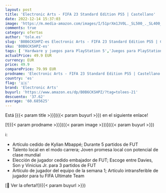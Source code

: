 ```yaml
---
layout: post
title: 'Electronic Arts - FIFA 23 Standard Edition PS5 | Castellano'
date: 2022-12-14 15:37:03
image: 'https://m.media-amazon.com/images/I/51prXm1JV0L._SL500_._SL400_.jpg'
comments: true
category: ofertas
author: 'tole.es'
slug: 'B0B6CKSHPZ-es Electronic Arts - FIFA 23 Standard Edition PS5 | Castellano'
sku: 'B0B6CKSHPZ-es'
tags: [ 'Hardware y juegos para PlayStation 5','Juegos para PlayStation 5','Videojuegos','electronic arts','ps5','🇪🇸', ]
actualPrice: 49.9 EUR
currency: EUR
price: 49.9
comparePrice: 79.99 EUR
prodname: 'Electronic Arts - FIFA 23 Standard Edition PS5 | Castellano'
country: 'es'
flag: '🇪🇸'
brand: 'Electronic Arts'
buyurl: 'https://www.amazon.es/dp/B0B6CKSHPZ/?tag=tolees-21'
descuento: '37.62'
average: '60.685625'
---
```


Está [{{< param title >}}]({{< param buyurl >}}) en el siguiente enlace!

[![{{< param prodname >}}]({{< param image >}})]({{< param buyurl >}})

ℹ️:

- Artículo cedido de Kylian Mbappé; Durante 5 partidos de FUT
- Talento local en el modo carrera; Joven promesa local con potencial de clase mundial
- Elección de jugador cedido embajador de FUT; Escoge entre Davies, Son y Vinicius Jr. para 3 partidos de FUT
- Artículo de jugador del equipo de la semana 1; Artículo intransferible de jugador para tu FIFA Ultimate Team

[🛒 Ver la oferta!!]({{< param buyurl >}})
